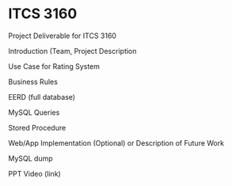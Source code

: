 # ITCS 3160
Project Deliverable for ITCS 3160

Introduction (Team, Project Description

Use Case for Rating System

Business Rules

EERD (full database)

MySQL Queries

Stored Procedure

Web/App Implementation (Optional) or Description of Future Work

MySQL dump

PPT Video (link)

